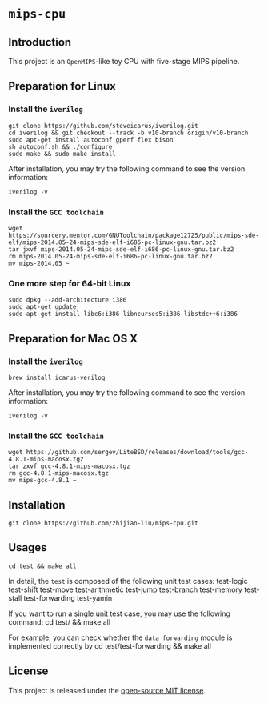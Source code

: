 # `mips-cpu`

## Introduction

This project is an `OpenMIPS`-like toy CPU with five-stage MIPS pipeline.

## Preparation for Linux

### Install the `iverilog`
	git clone https://github.com/steveicarus/iverilog.git
	cd iverilog && git checkout --track -b v10-branch origin/v10-branch
	sudo apt-get install autoconf gperf flex bison
	sh autoconf.sh && ./configure
	sudo make && sudo make install

After installation, you may try the following command to see the version information:

	iverilog -v

### Install the `GCC toolchain`	
	wget https://sourcery.mentor.com/GNUToolchain/package12725/public/mips-sde-elf/mips-2014.05-24-mips-sde-elf-i686-pc-linux-gnu.tar.bz2
	tar jxvf mips-2014.05-24-mips-sde-elf-i686-pc-linux-gnu.tar.bz2
	rm mips-2014.05-24-mips-sde-elf-i686-pc-linux-gnu.tar.bz2
	mv mips-2014.05 ~

### One more step for 64-bit Linux
	sudo dpkg --add-architecture i386
	sudo apt-get update
	sudo apt-get install libc6:i386 libncurses5:i386 libstdc++6:i386

## Preparation for Mac OS X

### Install the `iverilog`
	brew install icarus-verilog

After installation, you may try the following command to see the version information:

	iverilog -v

### Install the `GCC toolchain`	
	wget https://github.com/sergev/LiteBSD/releases/download/tools/gcc-4.8.1-mips-macosx.tgz
	tar zxvf gcc-4.8.1-mips-macosx.tgz
	rm gcc-4.8.1-mips-macosx.tgz
	mv mips-gcc-4.8.1 ~

## Installation
	git clone https://github.com/zhijian-liu/mips-cpu.git

## Usages
	cd test && make all

In detail, the `test` is composed of the following unit test cases:	
	test-logic
	test-shift
	test-move
	test-arithmetic
	test-jump
	test-branch
	test-memory
	test-stall
	test-forwarding
	test-yamin

If you want to run a single unit test case, you may use the following command:
	cd test/<test-name> && make all

For example, you can check whether the `data forwarding` module is implemented correctly by
	cd test/test-forwarding && make all

## License
This project is released under the [open-source MIT license](https://github.com/zhijian-liu/mips-cpu/blob/master/LICENSE).

